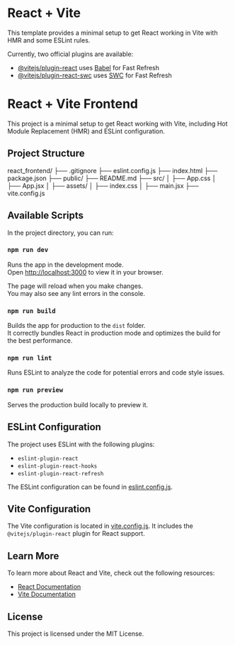 # React + Vite

This template provides a minimal setup to get React working in Vite with HMR and some ESLint rules.

Currently, two official plugins are available:

- [@vitejs/plugin-react](https://github.com/vitejs/vite-plugin-react/blob/main/packages/plugin-react/README.md) uses [Babel](https://babeljs.io/) for Fast Refresh
- [@vitejs/plugin-react-swc](https://github.com/vitejs/vite-plugin-react-swc) uses [SWC](https://swc.rs/) for Fast Refresh


# React + Vite Frontend

This project is a minimal setup to get React working with Vite, including Hot Module Replacement (HMR) and ESLint configuration.

## Project Structure
react_frontend/ 
├── .gitignore 
├── eslint.config.js 
├── index.html 
├── package.json 
├── public/ 
├── README.md 
├── src/ 
│ ├── App.css 
│ ├── App.jsx 
│ ├── assets/ 
│ ├── index.css 
│ ├── main.jsx 
├── vite.config.js


## Available Scripts

In the project directory, you can run:

### `npm run dev`

Runs the app in the development mode.\
Open [http://localhost:3000](http://localhost:3000) to view it in your browser.

The page will reload when you make changes.\
You may also see any lint errors in the console.

### `npm run build`

Builds the app for production to the `dist` folder.\
It correctly bundles React in production mode and optimizes the build for the best performance.

### `npm run lint`

Runs ESLint to analyze the code for potential errors and code style issues.

### `npm run preview`

Serves the production build locally to preview it.

## ESLint Configuration

The project uses ESLint with the following plugins:

- `eslint-plugin-react`
- `eslint-plugin-react-hooks`
- `eslint-plugin-react-refresh`

The ESLint configuration can be found in [eslint.config.js](react_frontend/eslint.config.js).

## Vite Configuration

The Vite configuration is located in [vite.config.js](react_frontend/vite.config.js). It includes the `@vitejs/plugin-react` plugin for React support.

## Learn More

To learn more about React and Vite, check out the following resources:

- [React Documentation](https://react.dev)
- [Vite Documentation](https://vitejs.dev)

## License

This project is licensed under the MIT License.